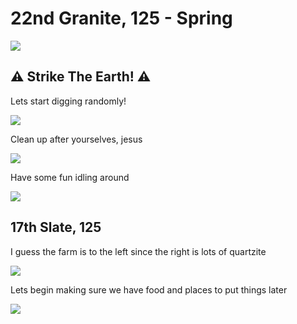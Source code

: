 # 22nd Granite, 125 - Spring

![](http://cloud.mikeskalnik.com/image/1E122F3n0l0v/Screen%20Shot%202014-08-04%20at%2011.12.49%20PM.png)

## :warning: Strike The Earth! :warning:

Lets start digging randomly!

![](http://cloud.mikeskalnik.com/image/1n2u031J2J3Z/Screen%20Shot%202014-08-04%20at%2011.22.55%20PM.png)

Clean up after yourselves, jesus

![](http://cloud.mikeskalnik.com/image/3F3b240P0j2E/Screen%20Shot%202014-08-04%20at%2011.32.00%20PM.png)

Have some fun idling around

![](http://cloud.mikeskalnik.com/image/2w2m2y2J2x0g/Screen%20Shot%202014-08-04%20at%2011.43.21%20PM.png)

## 17th Slate, 125

I guess the farm is to the left since the right is lots of quartzite

![](http://cloud.mikeskalnik.com/image/211S1D3C3p13/Screen%20Shot%202014-08-04%20at%2011.53.28%20PM.png)

Lets begin making sure we have food and places to put things later

![](http://cloud.mikeskalnik.com/image/1R2R0G2z301O/Screen%20Shot%202014-08-05%20at%2012.08.42%20AM.png)
